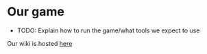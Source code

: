 # Our game

- TODO: Explain how to run the game/what tools we expect to use

Our wiki is hosted [here](/wiki)